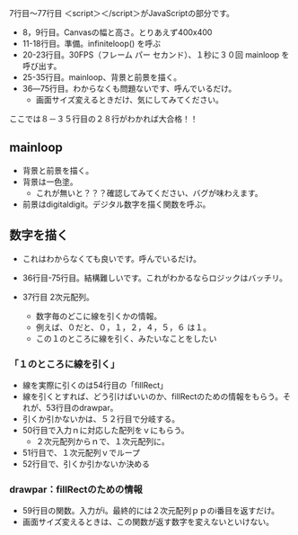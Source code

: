 7行目～77行目 ＜script＞＜/script＞がJavaScriptの部分です。 

- 8，9行目。Canvasの幅と高さ。とりあえず400x400
- 11-18行目。準備。infiniteloop() を呼ぶ
- 20-23行目。30FPS（フレーム パー セカンド）、１秒に３０回 mainloop を呼び出す。
- 25-35行目。mainloop、背景と前景を描く。
- 36―75行目。わからなくも問題ないです、呼んでいるだけ。
  - 画面サイズ変えるときだけ、気にしてみてください。

ここでは８－３５行目の２８行がわかれば大合格！！

## mainloop
- 背景と前景を描く。
- 背景は一色塗。
  - これが無いと？？？確認してみてください、バグが味わえます。
- 前景はdigitaldigit。デジタル数字を描く関数を呼ぶ。

## 数字を描く
- これはわからなくても良いです。呼んでいるだけ。
- 36行目-75行目。結構難しいです。これがわかるならロジックはバッチリ。

- 37行目 2次元配列。
  - 数字毎のどこに線を引くかの情報。
  - 例えば、０だと、０，１，２，４，５，６ は１。
  - この１のところに線を引く、みたいなことをしたい

### 「１のところに線を引く」

- 線を実際に引くのは54行目の「fillRect」
- 線を引くとすれば、どう引けばいいのか、fillRectのための情報をもらう。それが、53行目のdrawpar。
- 引くか引かないかは、５２行目で分岐する。
- 50行目で入力ｎに対応した配列をｖにもらう。
  - ２次元配列からｎで、１次元配列に。
- 51行目で、１次元配列ｖでループ
- 52行目で、引くか引かないか決める

### drawpar：fillRectのための情報

- 59行目の関数。入力がi。最終的には２次元配列ｐｐのi番目を返すだけ。
- 画面サイズ変えるときは、この関数が返す数字を変えないといけない。

